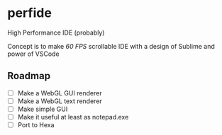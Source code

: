 # perfide

High Performance IDE (probably)

Concept is to make *60 FPS* scrollable IDE with a design of Sublime and power of VSCode

## Roadmap

- [ ] Make a WebGL GUI renderer
- [ ] Make a WebGL text renderer
- [ ] Make simple GUI
- [ ] Make it useful at least as notepad.exe
- [ ] Port to Hexa
